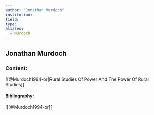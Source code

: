 ```yaml
---
author: "Jonathan Murdoch"
institution:
field:
type:
aliases:
  - Murdoch
---
```


## Jonathan Murdoch

### Content:
[[@Murdoch1994-or|Rural Studies Of Power And The Power Of Rural Studies]]

#### Bibliography:

![[@Murdoch1994-or]]